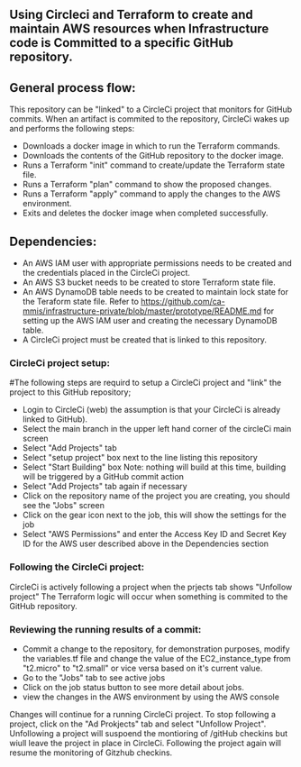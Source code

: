 ## Using Circleci and Terraform to create and maintain AWS resources when Infrastructure code is Committed to a specific GitHub repository.

## General process flow:
This repository can be "linked" to a CircleCi project that monitors for GitHub commits. When an artifact is commited to the repository, CircleCi wakes up and performs the following steps:

- Downloads a docker image in which to run the Terraform commands.
- Downloads the contents of the GitHub repository to the docker image.
- Runs a Terraform "init" command to create/update the Terraform state file.
- Runs a Terraform "plan" command to show the proposed changes.
- Runs a Terraform "apply" command to apply the changes to the AWS environment.
- Exits and deletes the docker image when completed successfully.

## Dependencies:
- An AWS IAM user with appropriate permissions needs to be created and the credentials placed in the CircleCi project.
- An AWS S3 bucket needs to be created to store Terraform state file.
- An AWS DynamoDB table needs to be created to maintain lock state for the Teraform state file.
Refer to https://github.com/ca-mmis/infrastructure-private/blob/master/prototype/README.md for setting up the AWS IAM user and creating the necessary DynamoDB table.
- A CircleCi project must be created that is linked to this repository.

### CircleCi project setup:
#The following steps are requird to setup a CircleCi project and "link" the project to this GitHub repository;

- Login to CircleCi (web) the assumption is that your CircleCi is already linked to GitHub).
- Select the main branch in the upper left hand corner of the circleCi main screen
- Select "Add Projects" tab
- Select "setup project" box next to the line listing this repository
- Select "Start Building" box 
  Note: nothing will build at this time, building will be triggered by a GitHub commit action
- Select "Add Projects" tab again if necessary
- Click on the repository name of the project you are creating, you should see the "Jobs" screen
- Click on the gear icon next to the job, this will show the settings for the job
- Select "AWS Permissions" and enter the Access Key ID and Secret Key ID for the AWS user described above in the Dependencies section

### Following the CircleCi project:

CircleCi is actively following a project when the prjects tab shows "Unfollow project"
The Terraform logic will occur when something is commited to the GitHub repository.

### Reviewing the running results of a commit:
- Commit a change to the repository, for demonstration purposes, modify the variables.tf file and change the value of the EC2_instance_type from "t2.micro" to "t2.small" or vice versa based on it's current value.
- Go to the "Jobs" tab to see active jobs
- Click on the job status button to see more detail about jobs.
- view the changes in the AWS environment by using the AWS console

Changes will continue for a running CircleCi project.
To stop following a project, click on the "Ad Prokjects" tab and select "Unfollow Project". Unfollowing a project will suspoend the montioring of /gitHub checkins but wiull leave the project in place in CircleCi. Following the project again will resume the monitoring of Gitzhub checkins.

